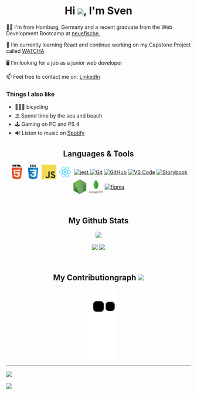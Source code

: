 <h1 align="center"> Hi <img src="https://raw.githubusercontent.com/MartinHeinz/MartinHeinz/master/wave.gif" width="30px">,  I'm Sven</h1>
<p>🧑‍💻 I'm from Hamburg, Germany and a recent graduate from the Web Development Bootcamp at <a href="https://www.neuefische.de/"> neuefische. </a></p>
<p>🌱 I’m currently learning React and continue working on my Capstone Project called <a href="https://github.com/Sven-Lyco/capstone-project"> WATCHA </a></p>
<p>🖥 I’m looking for a job as a junior web developer</p>
<!--<span>🚀  I’m currently/now working as Junior Web Developer</span>-->
<p>📫 Feel free to contact me on: <a href="https://www.linkedin.com/in/sven-luechow/">LinkedIn</a></p>

 
<h3 align="left">Things I also like</h2>
<ul>
  <li>🚴🏼‍♂️ bicycling</li>
  <li>⛱ Spend time by the sea and beach</li>
  <li>🕹 Gaming on PC and PS 4</li>
  <li>🔊 Listen to music on <a href="https://open.spotify.com/user/31q5bs2ses7smz2ou5rppcc5okka?si=8f709c8396d1410d">Spotify</a></li>
</ul>

<h2 align="center">Languages & Tools</h2>
<p align="center">
  <a href="https://developer.mozilla.org/en-US/docs/Glossary/HTML5"> <img alt="HTML5" src="https://raw.githubusercontent.com/github/explore/80688e429a7d4ef2fca1e82350fe8e3517d3494d/topics/html/html.png" align="center" width="40"></a>
  <a href="https://developer.mozilla.org/en-US/docs/Web/CSS"><img alt="CSS3" src="https://raw.githubusercontent.com/github/explore/80688e429a7d4ef2fca1e82350fe8e3517d3494d/topics/css/css.png" align="center" width="40"></a>
  <a href="https://developer.mozilla.org/de/docs/Web/JavaScript"><img alt="JavaScript" src="https://raw.githubusercontent.com/github/explore/80688e429a7d4ef2fca1e82350fe8e3517d3494d/topics/javascript/javascript.png" align="center" width="40"></a>
  <a href="https://reactjs.org/"><img alt="React" src="https://raw.githubusercontent.com/github/explore/80688e429a7d4ef2fca1e82350fe8e3517d3494d/topics/react/react.png" align="center" width="40"></a>
 <a href="https://jestjs.io"> <img alt="jest" src="https://www.vectorlogo.zone/logos/jestjsio/jestjsio-icon.svg" align="center" width="40"/> </a> 
  <a href="https://git-scm.com/"><img alt="Git" src="https://www.vectorlogo.zone/logos/git-scm/git-scm-icon.svg" align="center" width="40"></a>
  <a href="https://github.com"><img alt="GitHub" src="https://cdn.icon-icons.com/icons2/1826/PNG/512/4202098codedevelopergithublogo-115590_115711.png" align="center" width="40"></a>
  <a href="https://code.visualstudio.com/"><img alt="VS Code" src="https://github.com/Subhampreet/Subhampreet/blob/master/logos/vs.png?raw=true" align="center" width="40"></a>
  <a href="https://storybook.js.org/"><img alt="Storybook" src="https://pbs.twimg.com/profile_images/1100804485616566273/sOct-Txm_400x400.png" align="center" width="40"></a>
 <a href="https://nodejs.org/en/about/"><img alt="Nodejs" src="https://raw.githubusercontent.com/github/explore/80688e429a7d4ef2fca1e82350fe8e3517d3494d/topics/nodejs/nodejs.png" align="center" width="40"></a>
 <a href="https://www.mongodb.com/"><img alt="MongoSB" src="https://raw.githubusercontent.com/devicons/devicon/master/icons/mongodb/mongodb-original-wordmark.svg" align="center" width="40"></a>
 <a href="https://www.figma.com/"> <img alt="figma" src="https://www.vectorlogo.zone/logos/figma/figma-icon.svg" align="center" width="40"/> </a>
</p>

<br/>
<h2 align="center">My Github Stats</h2>
<p align = "center">
 <img  src="https://github-readme-streak-stats.herokuapp.com/?user=Sven-Lyco&theme=github-dark&date_format=M%20j%5B%2C%20Y%5D&border=4A8DDA" />
</p>
<p align = "center">
  <img src = "https://github-readme-stats.vercel.app/api?username=Sven-Lyco&show_icons=true&theme=github_dark&hide_border=true">
  <img src = "https://github-readme-stats.vercel.app/api/top-langs/?username=Sven-Lyco&layout=compact&theme=github_dark&hide_border=true">
</p>
<br/>
<h2 align="center">
  My Contributiongraph <img src="https://media.giphy.com/media/xUA7aZeLE2e0P7Znz2/giphy.gif" width="40">
</h2>
<p align="center">
  <img src="https://github.com/Sven-lyco/Sven-lyco/blob/create-snake/github-contribution-grid-snake.svg" alt="snake"></center>
</p>

<hr>

![](https://profile-counter.glitch.me/Sven-Lyco/count.svg)

![](https://hit.yhype.me/github/profile?user_id=98020906)

<!--
<a href="https://heroku.com"><img alt="Heroku" src="https://www.vectorlogo.zone/logos/heroku/heroku-icon.svg" align="left" width="40"></a>

<a href="https://www.typescriptlang.org/"><img alt="TypeScript" src="https://raw.githubusercontent.com/github/explore/80688e429a7d4ef2fca1e82350fe8e3517d3494d/topics/typescript/typescript.png" align="center" width="40"></a>

<a href="http://expressjs.com/en/starter/installing.html"><img alt="ExpressJS" src="https://raw.githubusercontent.com/github/explore/80688e429a7d4ef2fca1e82350fe8e3517d3494d/topics/express/express.png" align="center" width="40"></a>

<p align="left">
  <img src="https://spotify-github-profile.vercel.app/api/view?uid=31q5bs2ses7smz2ou5rppcc5okka&cover_image=true&theme=novatorem&bar_color=53b14f&bar_color_cover=true">
</p>
-->
